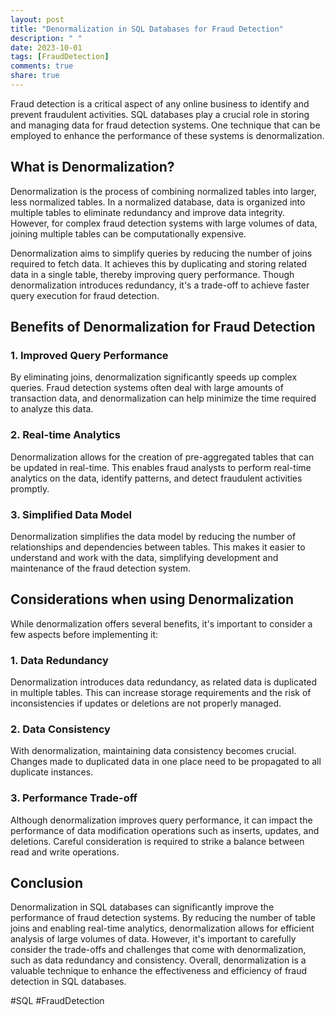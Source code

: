 ```yaml
---
layout: post
title: "Denormalization in SQL Databases for Fraud Detection"
description: " "
date: 2023-10-01
tags: [FraudDetection]
comments: true
share: true
---
```


Fraud detection is a critical aspect of any online business to identify and prevent fraudulent activities. SQL databases play a crucial role in storing and managing data for fraud detection systems. One technique that can be employed to enhance the performance of these systems is denormalization.

## What is Denormalization?

Denormalization is the process of combining normalized tables into larger, less normalized tables. In a normalized database, data is organized into multiple tables to eliminate redundancy and improve data integrity. However, for complex fraud detection systems with large volumes of data, joining multiple tables can be computationally expensive.

Denormalization aims to simplify queries by reducing the number of joins required to fetch data. It achieves this by duplicating and storing related data in a single table, thereby improving query performance. Though denormalization introduces redundancy, it's a trade-off to achieve faster query execution for fraud detection.

## Benefits of Denormalization for Fraud Detection

### 1. Improved Query Performance

By eliminating joins, denormalization significantly speeds up complex queries. Fraud detection systems often deal with large amounts of transaction data, and denormalization can help minimize the time required to analyze this data.

### 2. Real-time Analytics

Denormalization allows for the creation of pre-aggregated tables that can be updated in real-time. This enables fraud analysts to perform real-time analytics on the data, identify patterns, and detect fraudulent activities promptly.

### 3. Simplified Data Model

Denormalization simplifies the data model by reducing the number of relationships and dependencies between tables. This makes it easier to understand and work with the data, simplifying development and maintenance of the fraud detection system.

## Considerations when using Denormalization

While denormalization offers several benefits, it's important to consider a few aspects before implementing it:

### 1. Data Redundancy

Denormalization introduces data redundancy, as related data is duplicated in multiple tables. This can increase storage requirements and the risk of inconsistencies if updates or deletions are not properly managed.

### 2. Data Consistency

With denormalization, maintaining data consistency becomes crucial. Changes made to duplicated data in one place need to be propagated to all duplicate instances.

### 3. Performance Trade-off

Although denormalization improves query performance, it can impact the performance of data modification operations such as inserts, updates, and deletions. Careful consideration is required to strike a balance between read and write operations.

## Conclusion

Denormalization in SQL databases can significantly improve the performance of fraud detection systems. By reducing the number of table joins and enabling real-time analytics, denormalization allows for efficient analysis of large volumes of data. However, it's important to carefully consider the trade-offs and challenges that come with denormalization, such as data redundancy and consistency. Overall, denormalization is a valuable technique to enhance the effectiveness and efficiency of fraud detection in SQL databases.

\#SQL #FraudDetection